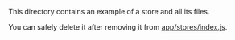 This directory contains an example of a store and all its files.

You can safely delete it after removing it from [app/stores/index.js](../index.js).
